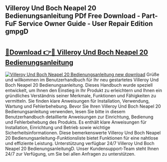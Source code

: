 ## Villeroy Und Boch Neapel 20 Bedienungsanleitung PDf Free Download - Part-FuF Service Owner Guide - User Repair Edition gmpgD

# <h2><a href="http://df5851h.blite.top/?on=Villeroy+Und+Boch+Neapel+20+Bedienungsanleitung">🔗Download 👉🔴 Villeroy Und Boch Neapel 20 Bedienungsanleitung</a></h2>

[![Villeroy Und Boch Neapel 20 Bedienungsanleitung new download](https://i.imgur.com/lujVjoI.png)](http://df5851h.blite.top/?on=Villeroy+Und+Boch+Neapel+20+Bedienungsanleitung)
Grüße und willkommen im Benutzerhandbuch für Ihr neu gestartetes Villeroy Und Boch Neapel 20 Bedienungsanleitung. Dieses Handbuch wurde speziell entwickelt, um Ihnen den Einstieg in Ihr Produkt zu erleichtern und Ihnen ein gründliches Verständnis seiner Merkmale, Funktionen und Fähigkeiten zu vermitteln. Sie finden klare Anweisungen für Installation, Verwendung, Wartung und Fehlerbehebung. Bevor Sie Ihren Villeroy Und Boch Neapel 20 Bedienungsanleitung verwenden, lesen Sie bitte in diesem Benutzerhandbuch detaillierte Anweisungen zur Einrichtung, Bedienung und Fehlerbehebung des Produkts. Es enthält klare Anweisungen für Installation, Einrichtung und Betrieb sowie wichtige Sicherheitsinformationen. Diese bemerkenswerte Villeroy Und Boch Neapel 20 Bedienungsanleitung-Funktionsliste bietet Funktionen für eine nahtlose und effiziente Leistung. Unterstützung verfügbar 24/7 Villeroy Und Boch Neapel 20 BedienungsanleitungD. Unser Kundensupport-Team steht Ihnen 24/7 zur Verfügung, um Sie bei allen Anfragen zu unterstützen.
